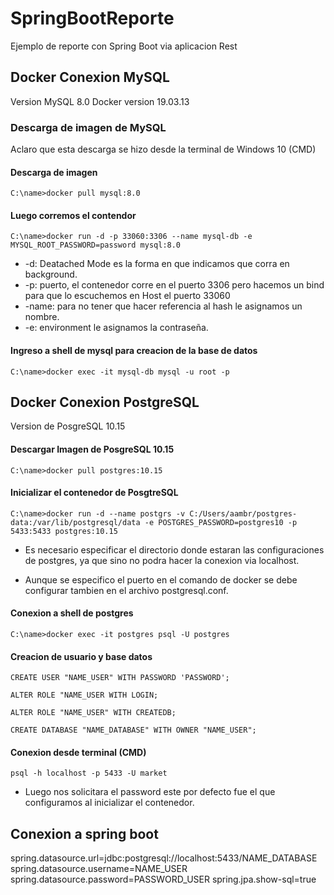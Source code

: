 # SpringBootReporte
Ejemplo de reporte con Spring Boot via aplicacion Rest


## Docker Conexion MySQL
Version MySQL 8.0
Docker version 19.03.13

### Descarga de imagen de MySQL
Aclaro que esta descarga se hizo desde la terminal de Windows 10 (CMD)

#### Descarga de imagen
`C:\name>docker pull mysql:8.0`

#### Luego corremos el contendor

`C:\name>docker run -d -p 33060:3306 --name mysql-db -e MYSQL_ROOT_PASSWORD=password mysql:8.0`

- -d: Deatached Mode es la forma en que indicamos que corra en background.
- -p: puerto, el contenedor corre en el puerto 3306 pero hacemos un bind para que lo escuchemos en Host el puerto 33060
- -name: para no tener que hacer referencia al hash le asignamos un nombre.
- -e: environment le asignamos la contraseña.


#### Ingreso a shell de mysql para creacion de la base de datos

`C:\name>docker exec -it mysql-db mysql -u root -p`

## Docker Conexion PostgreSQL
Version de PosgreSQL 10.15

#### Descargar Imagen de PosgreSQL 10.15
`C:\name>docker pull postgres:10.15`

#### Inicializar el contenedor de PosgtreSQL
`C:\name>docker run -d --name postgrs -v C:/Users/aambr/postgres-data:/var/lib/postgresql/data -e POSTGRES_PASSWORD=postgres10 -p 5433:5433 postgres:10.15`

- Es necesario especificar el directorio donde estaran las configuraciones de postgres, ya que sino no podra hacer la conexion via localhost.

- Aunque se especifico el puerto en el comando de docker se debe configurar tambien en el archivo postgresql.conf.

#### Conexion a shell de postgres
`C:\name>docker exec -it postgres psql -U postgres`

#### Creacion de usuario y base datos

`CREATE USER "NAME_USER" WITH PASSWORD 'PASSWORD';`

`ALTER ROLE "NAME_USER WITH LOGIN;`

`ALTER ROLE "NAME_USER" WITH CREATEDB;`

`CREATE DATABASE "NAME_DATABASE" WITH OWNER "NAME_USER";`

#### Conexion desde terminal (CMD)

`psql -h localhost -p 5433 -U market`

- Luego nos solicitara el password este por defecto fue el que configuramos al inicializar el contenedor.

## Conexion a spring boot

spring.datasource.url=jdbc:postgresql://localhost:5433/NAME_DATABASE
spring.datasource.username=NAME_USER
spring.datasource.password=PASSWORD_USER
spring.jpa.show-sql=true

